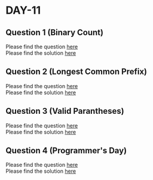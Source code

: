 # DAY-11

## Question 1 (Binary Count)

Please find the question [here](./Question-1/question.pdf) <br>
Please find the solution [here](./Question-1/solution.py)

## Question 2 (Longest Common Prefix)

Please find the question [here](https://leetcode.com/problems/longest-common-prefix/) <br>
Please find the solution [here](./Question-2/solution.py)

## Question 3 (Valid Parantheses)

Please find the question [here](https://leetcode.com/problems/valid-parentheses) <br>
Please find the solution [here](./Question-3/solution.py)

## Question 4 (Programmer's Day)

Please find the question [here](./Question-4/question.pdf) <br>
Please find the solution [here](./Question-4/solution.py)